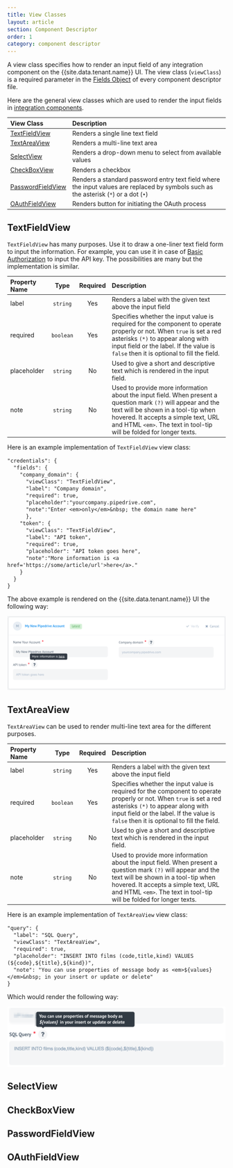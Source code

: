 ```yaml
---
title: View Classes
layout: article
section: Component Descriptor
order: 1
category: component descriptor
---
```


A view class specifies how to render an input field of any integration component
on the {{site.data.tenant.name}} UI. The view class (`viewClass`) is a required
parameter in the [Fields Object](/references/component-descriptor-structure#fields-object)
of every component descriptor file.

Here are the general view classes which are used to render the input fields in
[integration components](/getting-started/integration-components).

| View Class        | Description  |
| :---------------- | :----------- |
| [TextFieldView](#textfieldview)     | Renders a single line text field |
| [TextAreaView](#textareaview)      | Renders a multi-line text area |
| [SelectView](#selectview)        | Renders a drop-down menu to select from available values |
| [CheckBoxView](#checkboxview)      | Renders a checkbox |
| [PasswordFieldView](#passwordfieldview) | Renders a standard password entry text field where the input values are replaced by symbols such as the asterisk (`*`) or a dot (`•`) |
| [OAuthFieldView](#oauthfieldview)    | Renders button for initiating the OAuth process |



## TextFieldView

`TextFieldView` has many purposes. Use it to draw a one-liner text
field form to input the information. For example, you can use it in case of
[Basic Authorization](component-descriptor-structure#credentials-object) to input
the API key. The possibilities are many but the implementation is similar.


| Property Name | Type     | Required | Description |
| :------------ | :------: | :------: | :---------- |
| label         | `string` | Yes      | Renders a label with the given text above the input field |
| required      | `boolean`| Yes      | Specifies whether the input value is required for the component to operate properly or not. When `true` is set a red asterisks `(*)` to appear along with input field or the label. If the value is `false` then it is optional to fill the field.|
| placeholder   | `string` | No       | Used to give a short and descriptive text which is rendered in the input field. |
| note          | `string` | No        | Used to provide more information about the input field. When present a question mark `(?)` will appear and the text will be shown in a tool-tip when hovered. It accepts a simple text, URL and HTML `<em>`. The text in tool-tip will be folded for longer texts.|

Here is an example implementation of `TextFieldView` view class:

```
"credentials": {
  "fields": {
    "company_domain": {
      "viewClass": "TextFieldView",
      "label": "Company domain",
      "required": true,
      "placeholder":"yourcompany.pipedrive.com",
      "note":"Enter <em>only</em>&nbsp; the domain name here"
      },
    "token": {
      "viewClass": "TextFieldView",
      "label": "API token",
      "required": true,
      "placeholder": "API token goes here",
      "note":"More information is <a href='https://some/article/url'>here</a>."
    }
  }
}
```
The above example is rendered on the {{site.data.tenant.name}} UI the following way:

![Rendering of TextFieldView view class](/assets/img/references/view-classes/view-class-text-field-view.png "Rendering of TextFieldView view class")

## TextAreaView

`TextAreaView` can be used to render multi-line text area for the different
purposes.

| Property Name | Type     | Required | Description |
| :------------ | :------: | :------: | :---------- |
| label         | `string` | Yes      | Renders a label with the given text above the input field |
| required      | `boolean`| Yes      | Specifies whether the input value is required for the component to operate properly or not. When `true` is set a red asterisks `(*)` to appear along with input field or the label. If the value is `false` then it is optional to fill the field.|
| placeholder   | `string` | No       | Used to give a short and descriptive text which is rendered in the input field. |
| note          | `string` | No        | Used to provide more information about the input field. When present a question mark `(?)` will appear and the text will be shown in a tool-tip when hovered. It accepts a simple text, URL and HTML `<em>`. The text in tool-tip will be folded for longer texts.|

Here is an example implementation of `TextAreaView` view class:

```
"query": {
  "label": "SQL Query",
  "viewClass": "TextAreaView",
  "required": true,
  "placeholder": "INSERT INTO films (code,title,kind) VALUES (${code},${title},${kind})",
  "note": "You can use properties of message body as <em>${values}</em>&nbsp; in your insert or update or delete"
}
```

Which would render the following way:

![Rendering of TextAreaView view class](/assets/img/references/view-classes/view-class-text-area-view.png "Rendering of TextAreaView view class")


## SelectView


## CheckBoxView


## PasswordFieldView


## OAuthFieldView
